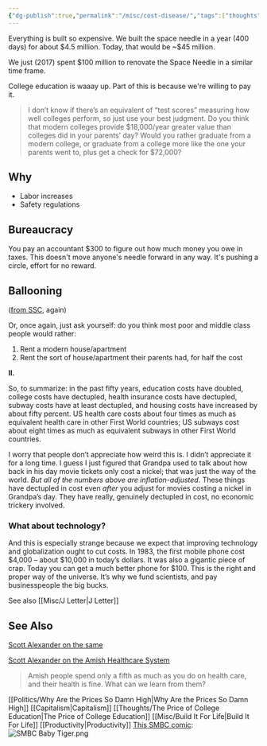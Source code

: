```yaml
---
{"dg-publish":true,"permalink":"/misc/cost-disease/","tags":["thoughts","capitalism"],"noteIcon":1}
---
```



Everything is built so expensive.
We built the space needle in a year (400 days) for about \$4.5 million. Today, that would be ~\$45 million. 

We just (2017) spent $100 million to renovate the Space Needle in a similar time frame.

College education is waaay up.
Part of this is because we're willing to pay it. 

> I don’t know if there’s an equivalent of “test scores” measuring how well colleges perform, so just use your best judgment. Do you think that modern colleges provide $18,000/year greater value than colleges did in your parents’ day? Would you rather graduate from a modern college, or graduate from a college more like the one your parents went to, plus get a check for $72,000?

## Why
* Labor increases
* Safety regulations

## Bureaucracy

You pay an accountant $300 to figure out how much money you owe in taxes. This doesn't move anyone's needle forward in any way. It's pushing a circle, effort for no reward.

## Ballooning
([from SSC](https://slatestarcodex.com/2017/02/09/considerations-on-cost-disease/), again)

Or, once again, just ask yourself: do you think most poor and middle class people would rather:

1. Rent a modern house/apartment  
2. Rent the sort of house/apartment their parents had, for half the cost

**II.**

So, to summarize: in the past fifty years, education costs have doubled, college costs have dectupled, health insurance costs have dectupled, subway costs have at least dectupled, and housing costs have increased by about fifty percent. US health care costs about four times as much as equivalent health care in other First World countries; US subways cost about eight times as much as equivalent subways in other First World countries.

I worry that people don’t appreciate how weird this is. I didn’t appreciate it for a long time. I guess I just figured that Grandpa used to talk about how back in his day movie tickets only cost a nickel; that was just the way of the world. _But all of the numbers above are inflation-adjusted_. These things have dectupled in cost even _after_ you adjust for movies costing a nickel in Grandpa’s day. They have really, genuinely dectupled in cost, no economic trickery involved.

### What about technology?
And this is especially strange because we expect that improving technology and globalization ought to cut costs. In 1983, the first mobile phone cost $4,000 – about $10,000 in today’s dollars. It was also a gigantic piece of crap. Today you can get a much better phone for $100. This is the right and proper way of the universe. It’s why we fund scientists, and pay businesspeople the big bucks.

See also [[Misc/J Letter\|J Letter]]

## See Also
[Scott Alexander on the same](https://slatestarcodex.com/2017/02/09/considerations-on-cost-disease/)

[Scott Alexander on the Amish Healthcare System](https://slatestarcodex.com/2020/04/20/the-amish-health-care-system/) 
> Amish people spend only a fifth as much as you do on health care, and their health is fine. What can we learn from them?

[[Politics/Why Are the Prices So Damn High\|Why Are the Prices So Damn High]]
[[Capitalism\|Capitalism]]
[[Thoughts/The Price of College Education\|The Price of College Education]]
[[Misc/Build It For Life\|Build It For Life]]
[[Productivity\|Productivity]]
[This SMBC comic](https://www.smbc-comics.com/comic/college-level-mathematics): 
![SMBC Baby Tiger.png](/img/user/img/SMBC%20Baby%20Tiger.png)